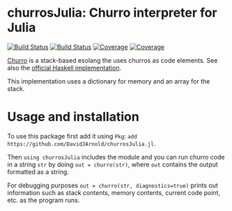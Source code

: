 # churrosJulia: Churro interpreter for Julia

[![Build Status](https://travis-ci.com/DavidJArnold/churrosJulia.jl.svg?branch=master)](https://travis-ci.com/DavidJArnold/churrosJulia.jl)
[![Build Status](https://ci.appveyor.com/api/projects/status/github/DavidJArnold/churrosJulia.jl?svg=true)](https://ci.appveyor.com/project/DavidJArnold/churrosJulia-jl)
[![Coverage](https://codecov.io/gh/DavidJArnold/churrosJulia.jl/branch/master/graph/badge.svg)](https://codecov.io/gh/DavidJArnold/churrosJulia.jl)
[![Coverage](https://coveralls.io/repos/github/DavidJArnold/churrosJulia.jl/badge.svg?branch=master)](https://coveralls.io/github/DavidJArnold/churrosJulia.jl?branch=master)

[Churro](https://esolangs.org/wiki/Churro) is a stack-based esolang the uses churros as code elements. See also the [official Haskell implementation](https://github.com/TheLastBanana/Churro/).

This implementation uses a dictionary for memory and an array for the stack.

# Usage and installation

To use this package first add it using `Pkg`: `add https://github.com/DavidJArnold/churrosJulia.jl`.

Then `using churrosJulia` includes the module and you can run churro code in a string `str` by doing `out = churro(str)`, where `out` contains the output formatted as a string.

For debugging purposes `out = churro(str, diagnostics=true)` prints out information such as stack contents, memory contents, current code point, etc. as the program runs.
